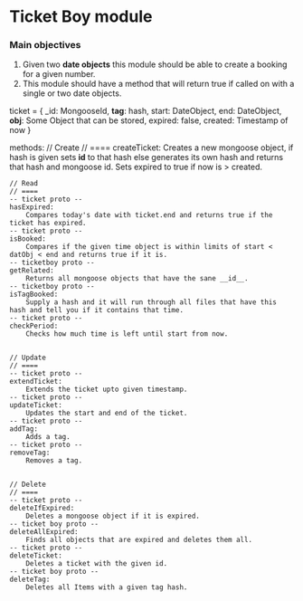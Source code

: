 # Ticket Boy module

### Main objectives
1. Given two **date objects** this module should be able to create a booking for a given number.
2. This module should have a method that will return true if called on with a single or two date objects.

ticket = {
	_id:	MongooseId,
	__tag__:	hash,
	start:	DateObject,
	end:	DateObject,
	__obj__: Some Object that can be stored,
	expired: false,
	created: Timestamp of now
}

methods: 
	// Create
	// ====
	createTicket:
			Creates a new mongoose object, if hash is given sets __id__ to that hash else generates its own hash and returns 
			that hash and mongoose id. Sets expired to true if now is > created.

	// Read
	// ==== 
	-- ticket proto --
	hasExpired:
		Compares today's date with ticket.end and returns true if the ticket has expired.
	-- ticket proto	--
	isBooked:
		Compares if the given time object is within limits of start < datObj < end and returns true if it is.
	-- ticketboy proto --
	getRelated:
		Returns all mongoose objects that have the sane __id__.
	-- ticketboy proto --
	isTagBooked:
		Supply a hash and it will run through all files that have this hash and tell you if it contains that time.
	-- ticket proto --
	checkPeriod:
		Checks how much time is left until start from now.	
	

	// Update
	// ====
	-- ticket proto --
	extendTicket:
		Extends the ticket upto given timestamp.
	-- ticket proto --
	updateTicket:
		Updates the start and end of the ticket.
	-- ticket proto --
	addTag:
		Adds a tag.
	-- ticket proto --
	removeTag:
		Removes a tag.


	// Delete
	// ====
	-- ticket proto --
	deleteIfExpired:
		Deletes a mongoose object if it is expired.
	-- ticket boy proto --
	deleteAllExpired:
		Finds all objects that are expired and deletes them all.
	-- ticket proto --
	deleteTicket:
		Deletes a ticket with the given id.
	-- ticket boy proto --
	deleteTag:
		Deletes all Items with a given tag hash.



